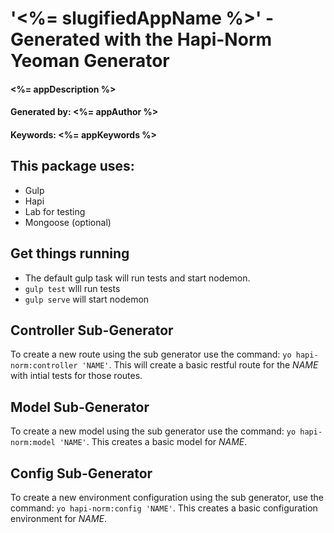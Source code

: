 # '<%= slugifiedAppName %>' - Generated with the Hapi-Norm Yeoman Generator
#### <%= appDescription %>
#### Generated by: <%= appAuthor %>
#### Keywords: <%= appKeywords %>

## This package uses:

* Gulp
* Hapi
* Lab for testing
* Mongoose (optional)

## Get things running

* The default gulp task will run tests and start nodemon.
* `gulp test` wlll run tests
* `gulp serve` will start nodemon

## Controller Sub-Generator

To create a new route using the sub generator use the command: `yo hapi-norm:controller 'NAME'`. This will create a basic restful route for the _NAME_ with intial tests for those routes.

## Model Sub-Generator

To create a new model using the sub generator use the command: `yo hapi-norm:model 'NAME'`. This creates a basic model for _NAME_.

## Config Sub-Generator

To create a new environment configuration using the sub generator, use the command: `yo hapi-norm:config 'NAME'`. This creates a basic configuration environment for _NAME_.